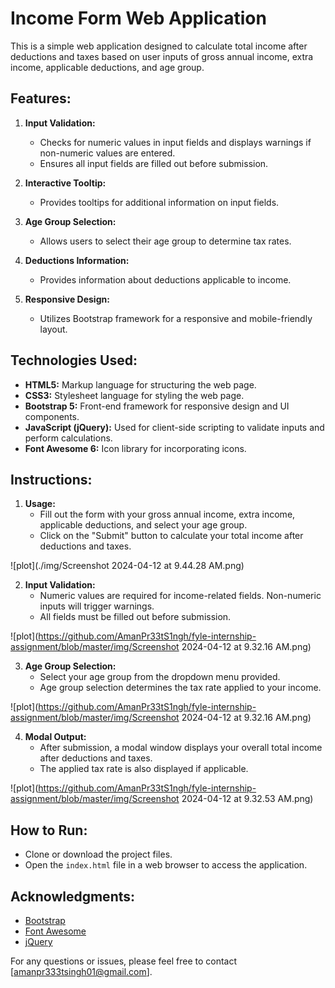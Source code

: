 # Income Form Web Application

This is a simple web application designed to calculate total income after deductions and taxes based on user inputs of gross annual income, extra income, applicable deductions, and age group.

## Features:

1. **Input Validation:**
   - Checks for numeric values in input fields and displays warnings if non-numeric values are entered.
   - Ensures all input fields are filled out before submission.

2. **Interactive Tooltip:**
   - Provides tooltips for additional information on input fields.

3. **Age Group Selection:**
   - Allows users to select their age group to determine tax rates.

4. **Deductions Information:**
   - Provides information about deductions applicable to income.

5. **Responsive Design:**
   - Utilizes Bootstrap framework for a responsive and mobile-friendly layout.

## Technologies Used:

- **HTML5:** Markup language for structuring the web page.
- **CSS3:** Stylesheet language for styling the web page.
- **Bootstrap 5:** Front-end framework for responsive design and UI components.
- **JavaScript (jQuery):** Used for client-side scripting to validate inputs and perform calculations.
- **Font Awesome 6:** Icon library for incorporating icons.

## Instructions:

1. **Usage:**
   - Fill out the form with your gross annual income, extra income, applicable deductions, and select your age group.
   - Click on the "Submit" button to calculate your total income after deductions and taxes.
   
![plot](./img/Screenshot 2024-04-12 at 9.44.28 AM.png)

2. **Input Validation:**
   - Numeric values are required for income-related fields. Non-numeric inputs will trigger warnings.
   - All fields must be filled out before submission.

![plot](https://github.com/AmanPr33tS1ngh/fyle-internship-assignment/blob/master/img/Screenshot 2024-04-12 at 9.32.16 AM.png)

3. **Age Group Selection:**
   - Select your age group from the dropdown menu provided.
   - Age group selection determines the tax rate applied to your income.

![plot](https://github.com/AmanPr33tS1ngh/fyle-internship-assignment/blob/master/img/Screenshot 2024-04-12 at 9.32.16 AM.png)

4. **Modal Output:**
   - After submission, a modal window displays your overall total income after deductions and taxes.
   - The applied tax rate is also displayed if applicable.

![plot](https://github.com/AmanPr33tS1ngh/fyle-internship-assignment/blob/master/img/Screenshot 2024-04-12 at 9.32.53 AM.png)


## How to Run:

- Clone or download the project files.
- Open the `index.html` file in a web browser to access the application.

## Acknowledgments:

- [Bootstrap](https://getbootstrap.com/)
- [Font Awesome](https://fontawesome.com/)
- [jQuery](https://jquery.com/)

For any questions or issues, please feel free to contact [amanpr333tsingh01@gmail.com].
